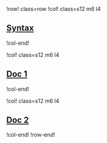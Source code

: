 !row! class=row
!col! class=s12 m6 l4
## [Syntax](syntax.md)

!col-end!

!col! class=s12 m6 l4
## [Doc 1](doc1/index.md)

!col-end!

!col! class=s12 m6 l4
## [Doc 2](doc2/index.md)

!col-end!
!row-end!